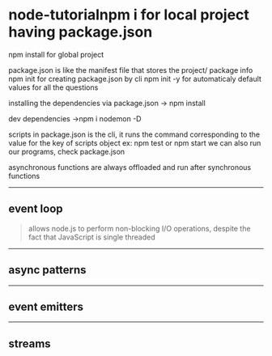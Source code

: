 # node-tutorialnpm i <package> for local project having package.json
npm install <package> for global project

package.json is like the manifest file that stores
the project/ package info
npm init for creating package.json by cli
npm init -y for automaticaly default values for all the questions

installing the dependencies via package.json
-> npm install

dev dependencies
->npm i nodemon -D

scripts in package.json is the cli, it runs the command corresponding 
to the value for the key of scripts object
ex: npm test or npm start
we can also run our programs, check package.json

asynchronous functions are always offloaded and run after synchronous functions

---
## event loop
> allows node.js to perform non-blocking I/O operations, despite the fact that JavaScript is single threaded
---

## async patterns
---
> 
## event emitters
---
## streams